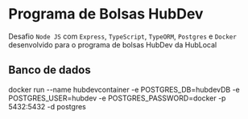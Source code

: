 # Programa de Bolsas HubDev
Desafio `Node JS` com `Express`, `TypeScript`, `TypeORM`, `Postgres` e `Docker` desenvolvido para o programa de bolsas HubDev da HubLocal

## Banco de dados
docker run --name hubdevcontainer -e POSTGRES_DB=hubdevDB -e POSTGRES_USER=hubdev -e POSTGRES_PASSWORD=docker -p 5432:5432 -d postgres
